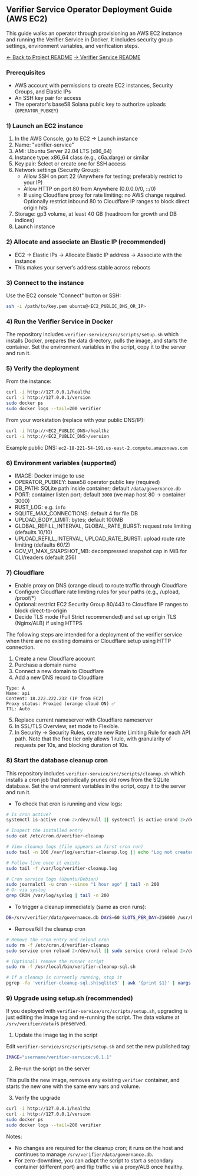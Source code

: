 ## Verifier Service Operator Deployment Guide (AWS EC2)

This guide walks an operator through provisioning an AWS EC2 instance and running the Verifier Service in Docker. It includes security group settings, environment variables, and verification steps.

[← Back to Project README](../README.md)
[→ Verifier Service README](README.md)

### Prerequisites

- AWS account with permissions to create EC2 instances, Security Groups, and Elastic IPs
- An SSH key pair for access
- The operator's base58 Solana public key to authorize uploads (`OPERATOR_PUBKEY`)

### 1) Launch an EC2 instance

1. In the AWS Console, go to EC2 → Launch instance
2. Name: "verifier-service"
3. AMI: Ubuntu Server 22.04 LTS (x86_64)
4. Instance type: x86_64 class (e.g., c6a.xlarge) or similar
5. Key pair: Select or create one for SSH access
6. Network settings (Security Group):
   - Allow SSH on port 22 (Anywhere for testing; preferably restrict to your IP)
   - Allow HTTP on port 80 from Anywhere (0.0.0.0/0, ::/0)
   - If using Cloudflare proxy for rate limiting: no AWS change required. Optionally restrict inbound 80 to Cloudflare IP ranges to block direct origin hits
7. Storage: gp3 volume, at least 40 GB (headroom for growth and DB indices)
8. Launch instance

### 2) Allocate and associate an Elastic IP (recommended)

- EC2 → Elastic IPs → Allocate Elastic IP address → Associate with the instance
- This makes your server’s address stable across reboots

### 3) Connect to the instance

Use the EC2 console "Connect" button or SSH:

```bash
ssh -i /path/to/key.pem ubuntu@<EC2_PUBLIC_DNS_OR_IP>
```

### 4) Run the Verifier Service in Docker

The repository includes `verifier-service/src/scripts/setup.sh` which installs Docker, prepares the data directory, pulls the image, and starts the container. Set the environment variables in the script, copy it to the server and run it.

### 5) Verify the deployment

From the instance:

```bash
curl -i http://127.0.0.1/healthz
curl -i http://127.0.0.1/version
sudo docker ps
sudo docker logs --tail=200 verifier
```

From your workstation (replace with your public DNS/IP):

```bash
curl -i http://<EC2_PUBLIC_DNS>/healthz
curl -i http://<EC2_PUBLIC_DNS>/version
```

Example public DNS: `ec2-18-221-54-191.us-east-2.compute.amazonaws.com`

### 6) Environment variables (supported)

- IMAGE: Docker image to use
- OPERATOR_PUBKEY: base58 operator public key (required)
- DB_PATH: SQLite path inside container; default `/data/governance.db`
- PORT: container listen port; default `3000` (we map host 80 → container 3000)
- RUST_LOG: e.g. `info`
- SQLITE_MAX_CONNECTIONS: default 4 for file DB
- UPLOAD_BODY_LIMIT: bytes; default 100MB
- GLOBAL_REFILL_INTERVAL, GLOBAL_RATE_BURST: request rate limiting (defaults 10/10)
- UPLOAD_REFILL_INTERVAL, UPLOAD_RATE_BURST: upload route rate limiting (defaults 60/2)
- GOV_V1_MAX_SNAPSHOT_MB: decompressed snapshot cap in MiB for CLI/readers (default 256)

### 7) Cloudflare

- Enable proxy on DNS (orange cloud) to route traffic through Cloudflare
- Configure Cloudflare rate limiting rules for your paths (e.g., /upload, /proof/\*)
- Optional: restrict EC2 Security Group 80/443 to Cloudflare IP ranges to block direct-to-origin
- Decide TLS mode (Full Strict recommended) and set up origin TLS (Nginx/ALB) if using HTTPS

The following steps are intended for a deployment of the verifier service when
there are no existing domains or Cloudflare setup using HTTP connection.

1. Create a new Cloudflare account
2. Purchase a domain name
3. Connect a new domain to Cloudflare
4. Add a new DNS record to Cloudflare

```
Type: A
Name: api
Content: 18.222.222.232 (IP from EC2)
Proxy status: Proxied (orange cloud ON) ✅
TTL: Auto
```

5. Replace current nameserver with Cloudflare nameserver
6. In SSL/TLS Overview, set mode to Flexible.
7. In Security -> Security Rules, create new Rate Limiting Rule for each API path. Note that the free tier only allows 1 rule, with granularity of requests per 10s, and blocking duration of 10s.

### 8) Start the database cleanup cron

This repository includes `verifier-service/src/scripts/cleanup.sh` which installs a cron job that periodically prunes old rows from the SQLite database. Set the environment variables in the script, copy it to the server and run it.

- To check that cron is running and view logs:

```bash
# Is cron active?
systemctl is-active cron 2>/dev/null || systemctl is-active crond 2>/dev/null

# Inspect the installed entry
sudo cat /etc/cron.d/verifier-cleanup

# View cleanup logs (file appears on first cron run)
sudo tail -n 100 /var/log/verifier-cleanup.log || echo "Log not created yet; trigger a run or wait for the next schedule."

# Follow live once it exists
sudo tail -f /var/log/verifier-cleanup.log

# Cron service logs (Ubuntu/Debian)
sudo journalctl -u cron --since "1 hour ago" | tail -n 200
# Or via syslog
grep CRON /var/log/syslog | tail -n 200
```

- To trigger a cleanup immediately (same as cron runs):

```bash
DB=/srv/verifier/data/governance.db DAYS=60 SLOTS_PER_DAY=216000 /usr/bin/bash /usr/local/bin/verifier-cleanup-sql.sh
```

- Remove/kill the cleanup cron

```bash
# Remove the cron entry and reload cron
sudo rm -f /etc/cron.d/verifier-cleanup
sudo service cron reload 2>/dev/null || sudo service crond reload 2>/dev/null || true

# (Optional) remove the runner script
sudo rm -f /usr/local/bin/verifier-cleanup-sql.sh

# If a cleanup is currently running, stop it
pgrep -fa 'verifier-cleanup-sql.sh|sqlite3' | awk '{print $1}' | xargs -r sudo kill
```

### 9) Upgrade using setup.sh (recommended)

If you deployed with `verifier-service/src/scripts/setup.sh`, upgrading is just editing the image tag and re-running the script. The data volume at `/srv/verifier/data` is preserved.

1. Update the image tag in the script

Edit `verifier-service/src/scripts/setup.sh` and set the new published tag:

```bash
IMAGE="username/verifier-service:v0.1.1"
```

2. Re-run the script on the server

This pulls the new image, removes any existing `verifier` container, and starts the new one with the same env vars and volume.

3. Verify the upgrade

```bash
curl -i http://127.0.0.1/healthz
curl -i http://127.0.0.1/version
sudo docker ps
sudo docker logs --tail=200 verifier
```

Notes:

- No changes are required for the cleanup cron; it runs on the host and continues to manage `/srv/verifier/data/governance.db`.
- For zero-downtime, you can adapt the script to start a secondary container (different port) and flip traffic via a proxy/ALB once healthy.

